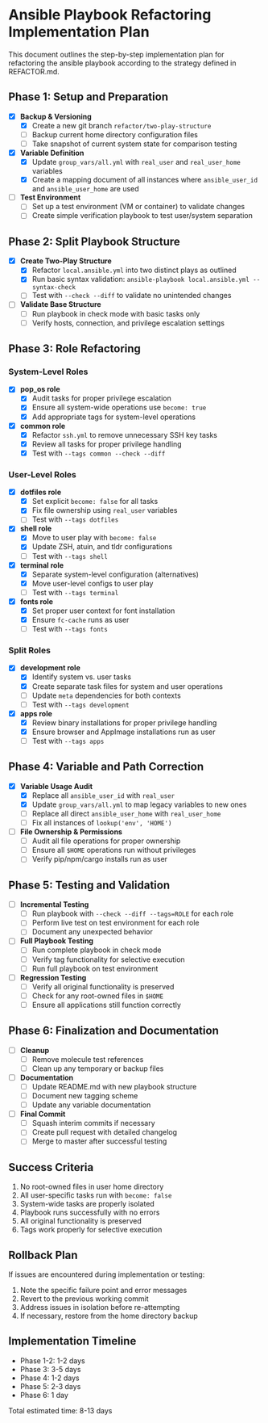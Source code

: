 # Ansible Playbook Refactoring Implementation Plan

This document outlines the step-by-step implementation plan for refactoring the ansible playbook according to the strategy defined in REFACTOR.md.

## Phase 1: Setup and Preparation

- [x] **Backup & Versioning**
  - [x] Create a new git branch `refactor/two-play-structure`
  - [ ] Backup current home directory configuration files
  - [ ] Take snapshot of current system state for comparison testing

- [x] **Variable Definition**
  - [x] Update `group_vars/all.yml` with `real_user` and `real_user_home` variables
  - [x] Create a mapping document of all instances where `ansible_user_id` and `ansible_user_home` are used

- [ ] **Test Environment**
  - [ ] Set up a test environment (VM or container) to validate changes
  - [ ] Create simple verification playbook to test user/system separation

## Phase 2: Split Playbook Structure

- [x] **Create Two-Play Structure**
  - [x] Refactor `local.ansible.yml` into two distinct plays as outlined
  - [x] Run basic syntax validation: `ansible-playbook local.ansible.yml --syntax-check`
  - [ ] Test with `--check --diff` to validate no unintended changes

- [ ] **Validate Base Structure**
  - [ ] Run playbook in check mode with basic tasks only
  - [ ] Verify hosts, connection, and privilege escalation settings

## Phase 3: Role Refactoring

### System-Level Roles

- [x] **pop_os role**
  - [x] Audit tasks for proper privilege escalation
  - [x] Ensure all system-wide operations use `become: true`
  - [x] Add appropriate tags for system-level operations

- [x] **common role**
  - [x] Refactor `ssh.yml` to remove unnecessary SSH key tasks
  - [x] Review all tasks for proper privilege handling
  - [x] Test with `--tags common --check --diff`

### User-Level Roles

- [x] **dotfiles role**
  - [x] Set explicit `become: false` for all tasks
  - [x] Fix file ownership using `real_user` variables
  - [ ] Test with `--tags dotfiles`

- [x] **shell role**
  - [x] Move to user play with `become: false`
  - [x] Update ZSH, atuin, and tldr configurations
  - [ ] Test with `--tags shell`

- [x] **terminal role**
  - [x] Separate system-level configuration (alternatives)
  - [x] Move user-level configs to user play
  - [ ] Test with `--tags terminal`

- [x] **fonts role**
  - [x] Set proper user context for font installation
  - [x] Ensure `fc-cache` runs as user
  - [ ] Test with `--tags fonts`

### Split Roles

- [x] **development role**
  - [x] Identify system vs. user tasks
  - [x] Create separate task files for system and user operations
  - [ ] Update `meta` dependencies for both contexts
  - [ ] Test with `--tags development`

- [x] **apps role**
  - [x] Review binary installations for proper privilege handling
  - [x] Ensure browser and AppImage installations run as user
  - [ ] Test with `--tags apps`

## Phase 4: Variable and Path Correction

- [x] **Variable Usage Audit**
  - [x] Replace all `ansible_user_id` with `real_user`
  - [x] Update `group_vars/all.yml` to map legacy variables to new ones
  - [ ] Replace all direct `ansible_user_home` with `real_user_home`
  - [ ] Fix all instances of `lookup('env', 'HOME')`

- [ ] **File Ownership & Permissions**
  - [ ] Audit all file operations for proper ownership
  - [ ] Ensure all `$HOME` operations run without privileges
  - [ ] Verify pip/npm/cargo installs run as user

## Phase 5: Testing and Validation

- [ ] **Incremental Testing**
  - [ ] Run playbook with `--check --diff --tags=ROLE` for each role
  - [ ] Perform live test on test environment for each role
  - [ ] Document any unexpected behavior

- [ ] **Full Playbook Testing**
  - [ ] Run complete playbook in check mode
  - [ ] Verify tag functionality for selective execution
  - [ ] Run full playbook on test environment

- [ ] **Regression Testing**
  - [ ] Verify all original functionality is preserved
  - [ ] Check for any root-owned files in `$HOME`
  - [ ] Ensure all applications still function correctly

## Phase 6: Finalization and Documentation

- [ ] **Cleanup**
  - [ ] Remove molecule test references
  - [ ] Clean up any temporary or backup files

- [ ] **Documentation**
  - [ ] Update README.md with new playbook structure
  - [ ] Document new tagging scheme
  - [ ] Update any variable documentation

- [ ] **Final Commit**
  - [ ] Squash interim commits if necessary
  - [ ] Create pull request with detailed changelog
  - [ ] Merge to master after successful testing

## Success Criteria

1. No root-owned files in user home directory
2. All user-specific tasks run with `become: false`
3. System-wide tasks are properly isolated
4. Playbook runs successfully with no errors
5. All original functionality is preserved
6. Tags work properly for selective execution

## Rollback Plan

If issues are encountered during implementation or testing:

1. Note the specific failure point and error messages
2. Revert to the previous working commit
3. Address issues in isolation before re-attempting
4. If necessary, restore from the home directory backup

## Implementation Timeline

- Phase 1-2: 1-2 days
- Phase 3: 3-5 days
- Phase 4: 1-2 days
- Phase 5: 2-3 days
- Phase 6: 1 day

Total estimated time: 8-13 days